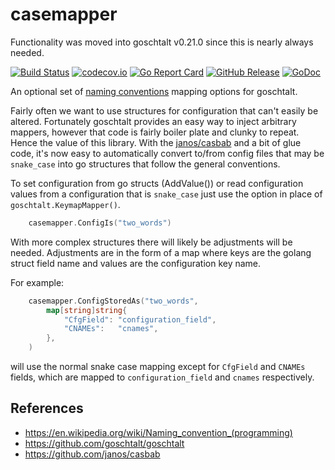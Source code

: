 # casemapper

Functionality was moved into goschtalt v0.21.0 since this is nearly always needed.

[![Build Status](https://github.com/goschtalt/casemapper/actions/workflows/ci.yml/badge.svg)](https://github.com/goschtalt/casemapper/actions/workflows/ci.yml)
[![codecov.io](http://codecov.io/github/goschtalt/casemapper/coverage.svg?branch=main)](http://codecov.io/github/goschtalt/casemapper?branch=main)
[![Go Report Card](https://goreportcard.com/badge/github.com/goschtalt/casemapper)](https://goreportcard.com/report/github.com/goschtalt/casemapper)
[![GitHub Release](https://img.shields.io/github/release/goschtalt/casemapper.svg)](https://github.com/goschtalt/casemapper/releases)
[![GoDoc](https://pkg.go.dev/badge/github.com/goschtalt/casemapper)](https://pkg.go.dev/github.com/goschtalt/casemapper)


An optional set of [naming conventions](https://en.wikipedia.org/wiki/Naming_convention_(programming)) mapping options for goschtalt.

Fairly often we want to use structures for configuration that can't easily be
altered.  Fortunately goschtalt provides an easy way to inject arbitrary mappers,
however that code is fairly boiler plate and clunky to repeat.  Hence the value of this
library.  With the [janos/casbab](https://github.com/janos/casbab) and a bit of
glue code, it's now easy to automatically convert to/from config files that may
be `snake_case` into go structures that follow the general conventions.

To set configuration from go structs (AddValue()) or read configuration values
from a configuration that is `snake_case` just use the option in place of
`goschtalt.KeymapMapper()`.

```go
	casemapper.ConfigIs("two_words")
```

With more complex structures there will likely be adjustments will be needed.
Adjustments are in the form of a map where keys are the golang struct field name
and values are the configuration key name.

For example:

```go
	casemapper.ConfigStoredAs("two_words",
		map[string]string{
            "CfgField": "configuration_field",
			"CNAMEs":   "cnames",
		},
    )
```

will use the normal snake case mapping except for `CfgField` and `CNAMEs` fields,
which are mapped to `configuration_field` and `cnames` respectively.

References
----------
- https://en.wikipedia.org/wiki/Naming_convention_(programming)
- https://github.com/goschtalt/goschtalt
- https://github.com/janos/casbab
